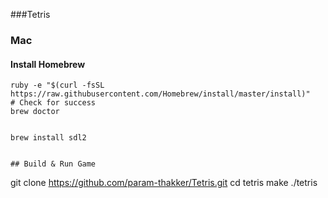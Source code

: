 ###Tetris


### Mac

#### Install Homebrew
```
ruby -e "$(curl -fsSL https://raw.githubusercontent.com/Homebrew/install/master/install)"
# Check for success
brew doctor


brew install sdl2


## Build & Run Game
```
git clone https://github.com/param-thakker/Tetris.git
cd tetris
make
./tetris
```

